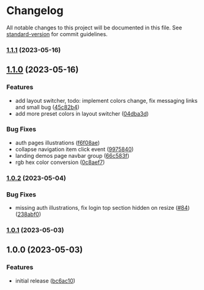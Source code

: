 # Changelog

All notable changes to this project will be documented in this file. See [standard-version](https://github.com/conventional-changelog/standard-version) for commit guidelines.

### [1.1.1](https://github.com/cssninjaStudio/tairo/compare/v1.1.0...v1.1.1) (2023-05-16)

## [1.1.0](https://github.com/cssninjaStudio/tairo/compare/v1.0.2...v1.1.0) (2023-05-16)


### Features

* add layout switcher, todo: implement colors change, fix messaging links and small bug ([45c82b4](https://github.com/cssninjaStudio/tairo/commit/45c82b48ef1142d129354558bafb4eaaa5786439))
* add more preset colors in layout switcher ([04dba3d](https://github.com/cssninjaStudio/tairo/commit/04dba3dd7ab6524586a6090ba67678f11977695d))


### Bug Fixes

* auth pages illustrations ([f6f08ae](https://github.com/cssninjaStudio/tairo/commit/f6f08ae9438ddc4728f6c9aec3e59179d7c57a5f))
* collapse navigation item click event ([9975840](https://github.com/cssninjaStudio/tairo/commit/99758406424e0d7c9dbfdb423754744b76d09620))
* landing demos page navbar group ([66c583f](https://github.com/cssninjaStudio/tairo/commit/66c583ffaccd10fe92714ebf0cf09e6ae1ea95e2))
* rgb hex color conversion ([0c8aef7](https://github.com/cssninjaStudio/tairo/commit/0c8aef74043e0a98853ba1627cd0c7cf5640b49f))

### [1.0.2](https://github.com/cssninjaStudio/tairo/compare/v1.0.1...v1.0.2) (2023-05-04)


### Bug Fixes

* missing auth illustrations, fix login top section hidden on resize ([#84](https://github.com/cssninjaStudio/tairo/issues/84)) ([238abf0](https://github.com/cssninjaStudio/tairo/commit/238abf0db203f0891f577c58a65369839ae84da7))

### [1.0.1](https://github.com/cssninjaStudio/tairo/compare/v1.0.0...v1.0.1) (2023-05-03)

## 1.0.0 (2023-05-03)


### Features

* initial release ([bc6ac10](https://github.com/cssninjaStudio/tairo/commit/bc6ac1001a9c22edbaec91bd8c63299217a2496f))
